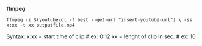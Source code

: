 **ffmpeg**


`ffmpeg -i $(youtube-dl -f best --get-url "insert-youtube-url") \
-ss x:xx -t xx outputfile.mp4`

Syntax:
x:xx = start time of clip # ex: 0:12
xx = lenght of clip in sec. # ex: 10 

